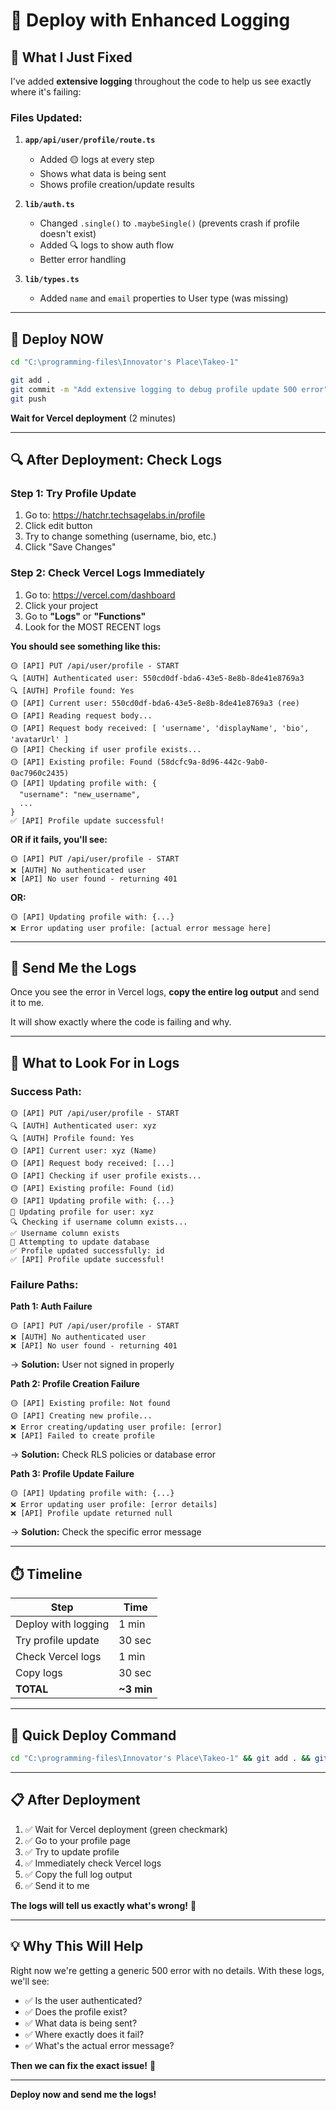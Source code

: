 # 🚀 Deploy with Enhanced Logging

## 🎯 What I Just Fixed

I've added **extensive logging** throughout the code to help us see exactly where it's failing:

### **Files Updated:**

1. **`app/api/user/profile/route.ts`**
   - Added 🟡 logs at every step
   - Shows what data is being sent
   - Shows profile creation/update results
   
2. **`lib/auth.ts`**
   - Changed `.single()` to `.maybeSingle()` (prevents crash if profile doesn't exist)
   - Added 🔍 logs to show auth flow
   - Better error handling

3. **`lib/types.ts`**
   - Added `name` and `email` properties to User type (was missing)

---

## 🚀 **Deploy NOW**

```bash
cd "C:\programming-files\Innovator's Place\Takeo-1"

git add .
git commit -m "Add extensive logging to debug profile update 500 error"
git push
```

**Wait for Vercel deployment** (2 minutes)

---

## 🔍 **After Deployment: Check Logs**

###  **Step 1: Try Profile Update**

1. Go to: https://hatchr.techsagelabs.in/profile
2. Click edit button
3. Try to change something (username, bio, etc.)
4. Click "Save Changes"

### **Step 2: Check Vercel Logs Immediately**

1. Go to: https://vercel.com/dashboard
2. Click your project
3. Go to **"Logs"** or **"Functions"**
4. Look for the MOST RECENT logs

**You should see something like this:**

```
🟡 [API] PUT /api/user/profile - START
🔍 [AUTH] Authenticated user: 550cd0df-bda6-43e5-8e8b-8de41e8769a3
🔍 [AUTH] Profile found: Yes
🟡 [API] Current user: 550cd0df-bda6-43e5-8e8b-8de41e8769a3 (ree)
🟡 [API] Reading request body...
🟡 [API] Request body received: [ 'username', 'displayName', 'bio', 'avatarUrl' ]
🟡 [API] Checking if user profile exists...
🟡 [API] Existing profile: Found (58dcfc9a-8d96-442c-9ab0-0ac7960c2435)
🟡 [API] Updating profile with: {
  "username": "new_username",
  ...
}
✅ [API] Profile update successful!
```

**OR if it fails, you'll see:**

```
🟡 [API] PUT /api/user/profile - START
❌ [AUTH] No authenticated user
❌ [API] No user found - returning 401
```

**OR:**

```
🟡 [API] Updating profile with: {...}
❌ Error updating user profile: [actual error message here]
```

---

## 📸 **Send Me the Logs**

Once you see the error in Vercel logs, **copy the entire log output** and send it to me.

It will show exactly where the code is failing and why.

---

## 🎯 **What to Look For in Logs**

### **Success Path:**
```
🟡 [API] PUT /api/user/profile - START
🔍 [AUTH] Authenticated user: xyz
🔍 [AUTH] Profile found: Yes
🟡 [API] Current user: xyz (Name)
🟡 [API] Request body received: [...]
🟡 [API] Checking if user profile exists...
🟡 [API] Existing profile: Found (id)
🟡 [API] Updating profile with: {...}
🔄 Updating profile for user: xyz
🔍 Checking if username column exists...
✅ Username column exists
💾 Attempting to update database
✅ Profile updated successfully: id
✅ [API] Profile update successful!
```

### **Failure Paths:**

**Path 1: Auth Failure**
```
🟡 [API] PUT /api/user/profile - START
❌ [AUTH] No authenticated user
❌ [API] No user found - returning 401
```
→ **Solution:** User not signed in properly

**Path 2: Profile Creation Failure**
```
🟡 [API] Existing profile: Not found
🟡 [API] Creating new profile...
❌ Error creating/updating user profile: [error]
❌ [API] Failed to create profile
```
→ **Solution:** Check RLS policies or database error

**Path 3: Profile Update Failure**
```
🟡 [API] Updating profile with: {...}
❌ Error updating user profile: [error details]
❌ [API] Profile update returned null
```
→ **Solution:** Check the specific error message

---

## ⏱️ **Timeline**

| Step | Time |
|------|------|
| Deploy with logging | 1 min |
| Try profile update | 30 sec |
| Check Vercel logs | 1 min |
| Copy logs | 30 sec |
| **TOTAL** | **~3 min** |

---

## 🔧 **Quick Deploy Command**

```bash
cd "C:\programming-files\Innovator's Place\Takeo-1" && git add . && git commit -m "Add extensive logging to debug 500 error" && git push
```

---

## 📋 **After Deployment**

1. ✅ Wait for Vercel deployment (green checkmark)
2. ✅ Go to your profile page
3. ✅ Try to update profile
4. ✅ Immediately check Vercel logs
5. ✅ Copy the full log output
6. ✅ Send it to me

**The logs will tell us exactly what's wrong!** 🎯

---

## 💡 **Why This Will Help**

Right now we're getting a generic 500 error with no details. With these logs, we'll see:

- ✅ Is the user authenticated?
- ✅ Does the profile exist?
- ✅ What data is being sent?
- ✅ Where exactly does it fail?
- ✅ What's the actual error message?

**Then we can fix the exact issue!** 🚀

---

**Deploy now and send me the logs!**

